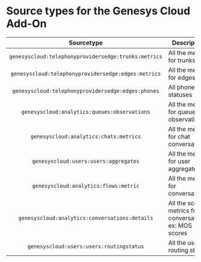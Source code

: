 # Source types for the Genesys Cloud Add-On

| Sourcetype | Description |
|:---:|---|
| `genesyscloud:telephonyprovidersedge:trunks:metrics` | All the metrics for trunks |
| `genesyscloud:telephonyprovidersedge:edges:metrics`  | All the metrics for edges  |
| `genesyscloud:telephonyprovidersedge:edges:phones`  | All phones statuses  |
| `genesyscloud:analytics:queues:observations` | All the metrics for queue observations |
| `genesyscloud:analytics:chats:metrics` | All the metrics for chat conversations |
| `genesyscloud:users:users:aggregates` | All the metrics for user aggregates |
| `genesyscloud:analytics:flows:metric` | All the metrics for conversations |
| `genesyscloud:analytics:conversations:details` | All the score metrics for conversations, ex: MOS scores |
| `genesyscloud:users:users:routingstatus` | All the user routing status |
